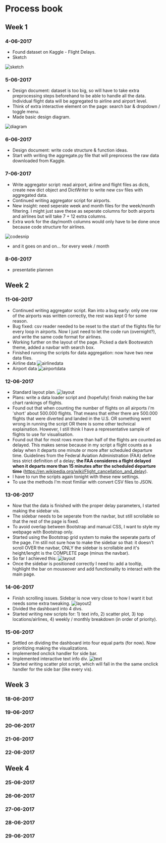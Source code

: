 # Process book

## Week 1

### 4-06-2017

* Found dataset on Kaggle - Flight Delays.
* Sketch

![sketch](doc/image.png)

### 5-06-2017

* Design document: dataset is too big, so will have to take extra preprocessing steps beforehand to be able to handle all the data. Individual flight data will be aggregated to airline and airport level.
* Think of extra interactive element on the page: search bar & dropdown / toggle menu.
* Made basic design diagram.

![diagram](doc/diagram.png)

### 6-06-2017

* Design document: write code structure & function ideas.
* Start with writing the aggregate.py file that will preprocess the raw data downloaded from Kaggle.

### 7-06-2017

* Write aggregator script: read airport, airline and flight files as dicts, create new dict object and DictWriter to write new csv files with aggregated data.
* Continued writing aggregator script for airports.
* New insight: need seperate week and month files for the week/month filtering. I might just save these as seperate columns for both airports and airlines but will take 7 + 12 extra columns.
* Extra work for the day/month columns would only have to be done once because code structure for airlines.

![codesnip](doc/snip.png)

* and it goes on and on... for every week / month

### 8-06-2017

* presentatie plannen

## Week 2

### 11-06-2017

* Continued writing aggregator script. Ran into a bug early: only one row of the airports was written correctly, the rest was kept 0 for some reason.
* Bug fixed: csv reader needed to be reset to the start of the flights file for every loop in airports. Now I just need to let the code run (overnight?), and write the same code format for airlines.
* Working further on the layout of the page. Picked a dark Bootswatch theme, added a navbar with search box.
* Finished running the scripts for data aggregation: now have two new data files.
* Airline data
![airlinedata](doc/airlinedata.png)
* Airport data
![airportdata](doc/airportdata.png)

### 12-06-2017

* Standard layout plan.
![layout](doc/layout.png)
* Plans: write a data loader script and (hopefully) finish making the bar chart rankings of flights.
* Found out that when counting the number of flights on all airports i'm 'short' about 500.000 flights. That means that either there are 500.000 flights that were diverted and landed in the U.S. OR something went wrong in running the script OR there is some other technical explaination. However, I still think I have a representative sample of flights to use for visualisation.
* Found out that for most rows more than half of the flights are counted as delayed. This makes sense because in my script a flight counts as a delay when it departs one minute or more after scheduled departure time. Guidelines from the Federal Aviation Administration (FAA) define less strict definition of a delay; **the FAA consideres a flight delayed when it departs more than 15 minutes after the scheduled departure time** (https://en.wikipedia.org/wiki/Flight_cancellation_and_delay).
* I have to run the scripts again tonight with these new settings.
* To use the methods I'm most fimiliar with convert CSV files to JSON.

### 13-06-2017

* Now that the data is finished with the proper delay parameters, I started making the sidebar vis.
* The sidebar needs to be seperate from the navbar, but still scrollable so that the rest of the page is fixed.
* To avoid overlap between Bootstrap and manual CSS, I want to style my webpage with Bootstrap only.
* Started using the Bootstrap grid system to make the seperate parts of the page. I'm still not sure how to make the sidebar so that: it doesn't scroll OVER the navbar, ONLY the sidebar is scrollable and it's height/lenght is the COMPLETE page (minus the navbar).
* So far I achieved this:
![layout](doc/scroll-issues.png)
* Once the sidebar is positioned correctly I need to: add a tooltip, highlight the bar on mouseover and add functionality to interact with the main page.

### 14-06-2017

* Finish scrolling issues. Sidebar is now very close to how I want it but needs some extra tweaking.
![layout2](doc/scroll-fix.png)
* Divided the dashboard into 4 divs.
* Started writing new scripts for: 1) text info, 2) scatter plot, 3) top locations/airlines, 4) weekly / monthly breakdown (in order of priority). 

### 15-06-2017

* Settled on dividing the dashboard into four equal parts (for now). Now prioritizing making the visualizations.
* Implemented onclick handler for side bar.
* Implemented interactive text info div.
![text](doc/textinfo.png)
* Started writing scatter plot script, which will fall in the the same onclick handler for the side bar (like every vis).

## Week 3

### 18-06-2017

### 19-06-2017

### 20-06-2017

### 21-06-2017

### 22-06-2017

## Week 4

### 25-06-2017

### 26-06-2017

### 27-06-2017

### 28-06-2017

### 29-06-2017